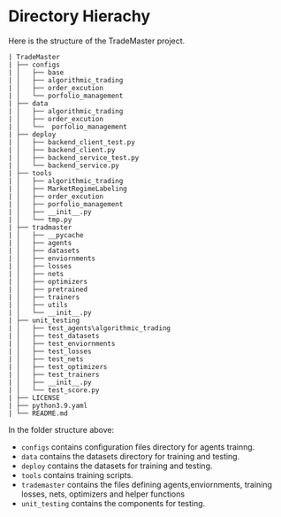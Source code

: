 # Directory Hierachy

Here is the structure of the TradeMaster project. 

```
| TradeMaster
| ├── configs
| │   ├── base
| │   ├── algorithmic_trading
| │   ├── order_excution
| │   └── porfolio_management
| ├── data
| │   ├── algorithmic_trading          
| │   ├── order_excution          
| │   └──  porfolio_management
| ├── deploy
| │   ├── backend_client_test.py         
| │   ├── backend_client.py
| │   ├── backend_service_test.py  
| │   └── backend_service.py  
| ├── tools
| │   ├── algorithmic_trading          
| │   ├── MarketRegimeLabeling   
| │   ├── order_excution  
| │   ├── porfolio_management  
| │   ├── __init__.py 
| │   └── tmp.py      
| ├── tradmaster
| │   ├── __pycache         
| │   ├── agents   
| │   ├── datasets 
| │   ├── enviornments 
| │   ├── losses
| │   ├── nets
| │   ├── optimizers
| │   ├── pretrained
| │   ├── trainers
| │   ├── utils
| │   └── __init__.py     
| ├── unit_testing
| │   ├── test_agents\algorithmic_trading        
| │   ├── test_datasets
| │   ├── test_enviornments 
| │   ├── test_losses
| │   ├── test_nets
| │   ├── test_optimizers
| │   ├── test_trainers
| │   ├── __init__.py   
| │   └── test_score.py  
| ├── LICENSE
| ├── python3.9.yaml
| └── README.md
```

In the folder structure above:

- ``configs`` contains configuration files directory for agents trainng.
- ``data`` contains the datasets directory for training and testing.
- ``deploy`` contains the datasets for training and testing.
- ``tools`` contains training scripts.
- ``trademaster`` contains the files defining agents,enviornments, training losses, nets, optimizers and helper functions
- ``unit_testing`` contains the components for testing.
































<!-- 
| TradeMaster
| ├── configs
| │   ├── base
| │   ├── algorithmic_trading
          └── algorithmic_trading_BTC_dqn_dqn_adam_mse.py
| │   ├── order_excution
          ├── order_execution_BTC_eteo_eteo_adam_mse.py
          └── order_execution_BTC_pd_pd_adam_mse.py
| │   ├── porfolio_management
| | |        ├── portfolio_management_dj30_deeptrader_deeptrader_adam_mse.py
          ├── portfolio_management_dj30_eiie_eiie_adam_mse.py
          ├── portfolio_management_dj30_investor_imitator_investor_imitator_adam_mse.py
          ├── portfolio_management_dj30_sarl_sarl_adam_mse.py
          ├── portfolio_management_exchange_a2c_a2c_adam_mse.py
          ├── portfolio_management_exchange_ddpg_ddpg_adam_mse.py
          ├── portfolio_management_exchange_pg_pg_adam_mse.py
          ├── portfolio_management_exchange_ppo_ppo_adam_mse.py
          ├── portfolio_management_exchange_sac_sac_adam_mse.py
          └── portfolio_management_exchange_td3_td3_adam_mse.py
|     └── __init__.py
| ├── data
| │   ├── algorithmic_trading          
| │   ├── order_excution          
| │   └──  porfolio_management
| ├── deploy
| │   ├── backend_client_test.py         
| │   ├── backend_client.py
| │   ├── backend_service_test.py  
| │   └── backend_service.py  
| ├── tools
| │   ├── algorithmic_trading          
| │   ├── MarketRegimeLabeling   
| │   ├── order_excution  
| │   ├── porfolio_management  
| │   ├── __init__.py 
| │   └── tmp.py      
| ├── tradmaster
| │   ├── __pycache         
| │   ├── agents   
| │   ├── datasets 
| │   ├── enviornments 
| │   ├── losses
| │   ├── nets
| │   ├── optimizers
| │   ├── pretrained
| │   ├── trainers
| │   ├── utils
| │   └── __init__.py     
| ├── unit_testing
| │   ├── test_agents\algorithmic_trading        
| │   ├── test_datasets
| │   ├── test_enviornments 
| │   ├── test_losses
| │   ├── test_nets
| │   ├── test_optimizers
| │   ├── test_trainers
| │   ├── __init__.py   
| │   └── test_score.py  
| ├── LICENSE
| ├── python3.9.yaml
| └── README.md -->


